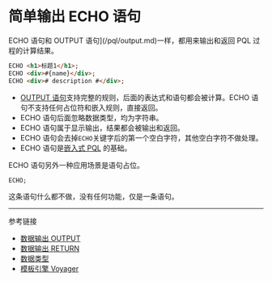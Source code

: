 # 简单输出 ECHO 语句

ECHO 语句和 OUTPUT 语句](/pql/output.md)一样，都用来输出和返回 PQL 过程的计算结果。

```html
ECHO <h1>标题1</h1>;
ECHO <div>#{name}</div>;
ECHO <div># description #</div>;
```

* [OUTPUT 语句](/pql/output.md)支持完整的规则，后面的表达式和语句都会被计算。ECHO 语句不支持任何占位符和嵌入规则，直接返回。
* ECHO 语句后面忽略数据类型，均为字符串。
* ECHO 语句属于显示输出，结果都会被输出和返回。
* ECHO 语句会去掉`ECHO`关键字后的第一个空白字符，其他空白字符不做处理。
* ECHO 语句是[嵌入式 PQL](/pql/embedded.md) 的基础。

ECHO 语句另外一种应用场景是语句占位。

```sql
ECHO;
```

这条语句什么都不做，没有任何功能，仅是一条语句。

---
参考链接

* [数据输出 OUTPUT](/pql/output.md)
* [数据输出 RETURN](/pql/return.md)
* [数据类型](/pql/datatype.md)
* [模板引擎 Voyager](/voyager/overview.md)